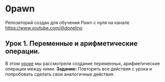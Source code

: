 # 0pawn
Репозиторий создан для обучения Pawn с нуля на канале https://www.youtube.com/@donelino

## Урок 1. Переменные и арифметические операции.

В этом [уроке]() мы рассмотрели создание переменных, арифметические операции между ними.
**Задание:** Повторить все действия с урока и попробовать сделать свои аналогичные действия.